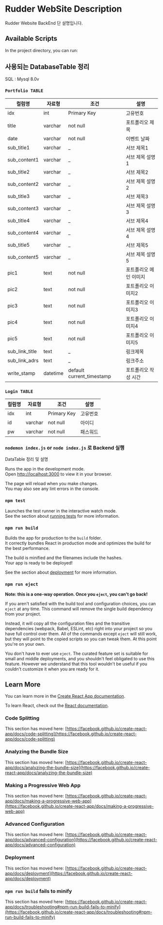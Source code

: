 # Rudder WebSite Description

Rudder Website BackEnd 단 설명입니다.

## Available Scripts

In the project directory, you can run:

## 사용되는 DatabaseTable 정리

SQL : Mysql 8.0v

### `Portfolio TABLE`

| 컬럼명         | 자료형   | 조건                      | 설명                   |
| -------------- | -------- | ------------------------- | ---------------------- |
| idx            | int      | Primary Key               | 고유번호               |
| title          | varchar  | not null                  | 포트폴리오 제목        |
| date           | varchar  | not null                  | 이벤트 날짜            |
| sub_title1     | varchar  | \_                        | 서브 제목1             |
| sub_content1   | varchar  | \_                        | 서브 제목 설명1        |
| sub_title2     | varchar  | \_                        | 서브 제목2             |
| sub_content2   | varchar  | \_                        | 서브 제목 설명2        |
| sub_title3     | varchar  | \_                        | 서브 제목3             |
| sub_content3   | varchar  | \_                        | 서브 제목 설명3        |
| sub_title4     | varchar  | \_                        | 서브 제목4             |
| sub_content4   | varchar  | \_                        | 서브 제목 설명4        |
| sub_title5     | varchar  | \_                        | 서브 제목5             |
| sub_content5   | varchar  | \_                        | 서브 제목 설명5        |
| pic1           | text     | not null                  | 포트폴리오 메인 이미지 |
| pic2           | text     | not null                  | 포트폴리오 이미지2     |
| pic3           | text     | not null                  | 포트폴리오 이미지3     |
| pic4           | text     | not null                  | 포트폴리오 이미지4     |
| pic5           | text     | not null                  | 포트폴리오 이미지5     |
| sub_link_title | text     | \_                        | 링크제목               |
| sub_link_adrs  | text     | \_                        | 링크주소               |
| write_stamp    | datetime | default current_timestamp | 포트폴리오 작성 시간   |

### `Login TABLE`

| 컬럼명 | 자료형  | 조건        | 설명     |
| ------ | ------- | ----------- | -------- |
| idx    | int     | Primary Key | 고유번호 |
| id     | varchar | not null    | 아이디   |
| pw     | varchar | not null    | 패스워드 |

### `nodemon index.js` or `node index.js` 로 Backend 실행

DataTable 정리 및 설명

Runs the app in the development mode.\
Open [http://localhost:3000](http://localhost:3000) to view it in your browser.

The page will reload when you make changes.\
You may also see any lint errors in the console.

### `npm test`

Launches the test runner in the interactive watch mode.\
See the section about [running tests](https://facebook.github.io/create-react-app/docs/running-tests) for more information.

### `npm run build`

Builds the app for production to the `build` folder.\
It correctly bundles React in production mode and optimizes the build for the best performance.

The build is minified and the filenames include the hashes.\
Your app is ready to be deployed!

See the section about [deployment](https://facebook.github.io/create-react-app/docs/deployment) for more information.

### `npm run eject`

**Note: this is a one-way operation. Once you `eject`, you can't go back!**

If you aren't satisfied with the build tool and configuration choices, you can `eject` at any time. This command will remove the single build dependency from your project.

Instead, it will copy all the configuration files and the transitive dependencies (webpack, Babel, ESLint, etc) right into your project so you have full control over them. All of the commands except `eject` will still work, but they will point to the copied scripts so you can tweak them. At this point you're on your own.

You don't have to ever use `eject`. The curated feature set is suitable for small and middle deployments, and you shouldn't feel obligated to use this feature. However we understand that this tool wouldn't be useful if you couldn't customize it when you are ready for it.

## Learn More

You can learn more in the [Create React App documentation](https://facebook.github.io/create-react-app/docs/getting-started).

To learn React, check out the [React documentation](https://reactjs.org/).

### Code Splitting

This section has moved here: [https://facebook.github.io/create-react-app/docs/code-splitting](https://facebook.github.io/create-react-app/docs/code-splitting)

### Analyzing the Bundle Size

This section has moved here: [https://facebook.github.io/create-react-app/docs/analyzing-the-bundle-size](https://facebook.github.io/create-react-app/docs/analyzing-the-bundle-size)

### Making a Progressive Web App

This section has moved here: [https://facebook.github.io/create-react-app/docs/making-a-progressive-web-app](https://facebook.github.io/create-react-app/docs/making-a-progressive-web-app)

### Advanced Configuration

This section has moved here: [https://facebook.github.io/create-react-app/docs/advanced-configuration](https://facebook.github.io/create-react-app/docs/advanced-configuration)

### Deployment

This section has moved here: [https://facebook.github.io/create-react-app/docs/deployment](https://facebook.github.io/create-react-app/docs/deployment)

### `npm run build` fails to minify

This section has moved here: [https://facebook.github.io/create-react-app/docs/troubleshooting#npm-run-build-fails-to-minify](https://facebook.github.io/create-react-app/docs/troubleshooting#npm-run-build-fails-to-minify)

